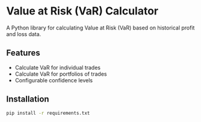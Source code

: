 # Value at Risk (VaR) Calculator

A Python library for calculating Value at Risk (VaR) based on historical profit and loss data.

## Features

- Calculate VaR for individual trades
- Calculate VaR for portfolios of trades
- Configurable confidence levels

## Installation

```bash
pip install -r requirements.txt